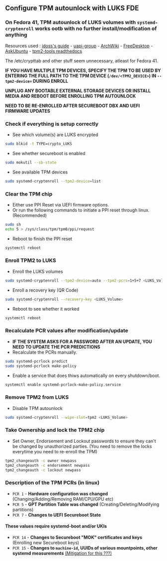 ## Configure TPM autounlock with LUKS FDE
### On Fedora 41, TPM autounlock of LUKS volumes with `systemd-cryptenroll` works ootb with no further install/modification of anything
Resources used : [jdoss's guide](https://gist.github.com/jdoss/777e8b52c8d88eb87467935769c98a95) - [uapi-group](https://uapi-group.org/specifications/specs/linux_tpm_pcr_registry/) - [ArchWiki](https://wiki.archlinux.org/title/Systemd-cryptenroll) - [FreeDesktop](https://www.freedesktop.org/software/systemd/man/latest/systemd-cryptenroll.html) - [AskUbuntu](https://askubuntu.com/questions/1357694/trying-to-understand-errors-from-tpm2-tools) - [tpm2-tools readthedocs](https://tpm2-tools.readthedocs.io)

The /etc/crypttab and other stuff seem unnecessary, atleast for Fedora 41.

**IF YOU HAVE MULTIPLE TPM DEVICES, SPECIFY THE TPM TO BE USED BY ENTERING THE FULL PATH TO THE TPM DEVICE (`/dev/<TPM2_DEVICE>`) IN `--tpm2-device=` DURING ENROLL**

**UNPLUG ANY BOOTABLE EXTERNAL STORAGE DEVICES OR INSTALL MEDIA AND REBOOT BEFORE ENROLLING TPM AUTOUNLOCK**

**NEED TO BE RE-ENROLLED AFTER SECUREBOOT DBX AND UEFI FIRMWARE UPDATES**

### Check if everything is setup correctly
- See which volume(s) are LUKS encrypted
```bash
sudo blkid -t TYPE=crypto_LUKS
```
- See whether secureboot is enabled
```bash
sudo mokutil --sb-state
```
- See available TPM devices
```bash
sudo systemd-cryptenroll --tpm2-device=list
```

### Clear the TPM chip
- Either use PPI Reset via UEFI firmware options.
- Or run the following commands to initiate a PPI reset through linux. (Recommended)
```bash
sudo sh
echo 5 > /sys/class/tpm/tpm0/ppi/request
```
- Reboot to finish the PPI reset
```bash
systemctl reboot
```

### Enroll TPM2 to LUKS
- Enroll the LUKS volumes
```bash
sudo systemd-cryptenroll --tpm2-device=auto --tpm2-pcrs=1+5+7 <LUKS_Volume>
```
- Enroll a recovery key (QR Code) 
```bash
sudo systemd-cryptenroll --recovery-key <LUKS_Volume>
```
- Reboot to see whether it worked
```bash
systemctl reboot
```
### Recalculate PCR values after modification/update
- **IF THE SYSTEM ASKS FOR A PASSWORD AFTER AN UPDATE, YOU NEED TO UPDATE THE PCR PREDICTIONS**
- Recalculate the PCRs manually.
```bash
sudo systemd-pcrlock predict
sudo systemd-pcrlock make-policy
```
- Enable a service that does thiws automatically on every shutdown/boot.
```bash
systemctl enable systemd-pcrlock-make-policy.service
```
### Remove TPM2 from LUKS
- Disable TPM autounlock
```bash
sudo systemd-cryptenroll --wipe-slot=tpm2 <LUKS_Volume>
```

### Take Ownership and lock the TPM2 chip
- Set Owner, Endorsement and Lockout passwords to ensure they can't be changed by unauthorized parties. (You need to remove the locks everytime you need to re-enroll the TPM)
```bash
tpm2_changeauth -c owner newpass
tpm2_changeauth -c endorsement newpass
tpm2_changeauth -c lockout newpass
```

### Description of the TPM PCRs (in linux)
- `PCR 1` - **Hardware configuration was changed** (Changing/Adding/Removing RAM/CPU/GPU etc)
- `PCR 5` - **GPT Partition Table was changed** (Creating/Deleting/Modifying partitions)
- `PCR 7` - **Changes to UEFI Secureboot State**

#### These values require systemd-boot and/or UKIs
- `PCR 14` - **Changes to Secureboot "MOK" certificates and keys** (Enrolling new Secureboot keys)
- `PCR 15` - **Changes to `machine-id`, UUIDs of various mountpoints, other systemd measurements** [(Mitigation for this ???)](https://oddlama.org/blog/bypassing-disk-encryption-with-tpm2-unlock/)
